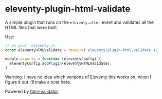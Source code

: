 # eleventy-plugin-html-validate

A simple plugin that runs on the `eleventy.after` event and validates all the HTML files that were built.

Use:

```js
// In your .eleventy.js
const eleventyHTMLValidate = require('eleventy-plugin-html-validate');

module.exports = function (eleventyConfig) {
  eleventyConfig.addPlugin(eleventyHTMLValidate);
}
```

Warning: I have no idea which versions of Eleventy this works on, when I figure it out I'll make a note here.

Powered by [html-validator](https://www.npmjs.com/package/html-validator).
